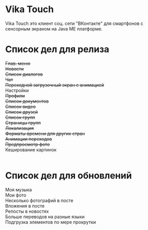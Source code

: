 # Vika Touch
Vika Touch это клиент соц. сети "ВКонтакте" для смартфонов с сенсорным экраном на Java ME платформе.

# Список дел для релиза
<s>Глав. меню</s><br/>
<s>Новости</s><br/>
<s>Список диалогов</s><br/>
<s>Чат</s><br/>
<s>Переходной загрузочный экран с анимацией</s><br/>
Настройки<br/>
<s>Профили</s><br/>
<s>Список документов</s><br/>
<s>Список видео</s><br/>
<s>Список друзей</s><br/>
<s>Список групп</s><br/>
<s>Страницы групп</s><br/>
<s>Локализация</s><br/>
<s>Форматы времени для других стран</s><br/>
<s>Анимации переходов</s><br/>
<s>Предпросмотр фото</s><br/>
Кеширование картинок<br/>
<br/>
# Список дел для обновлений
Моя музыка<br/>
Мои фото<br/>
Несколько фотографий в посте<br/>
Вложения в посте<br/>
Репосты в новостях<br/>
Больше переводов на разные языки<br/>
Подгрузка элементов по мере прокрутки<br/>
